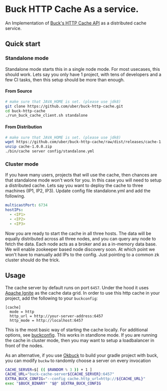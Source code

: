 # Buck HTTP Cache As a service. 

An Implementation of [Buck's HTTP Cache API](https://buckbuild.com/concept/http_cache_api.html) as a distributed cache service. 

## Quick start

### Standalone mode

Standalone mode starts this in a single node mode. For most usecases, this should work. Lets say you only have 1 project, with tens of developers and a few CI tasks, then this setup should be more than enough. 

#### From Source

```bash
# make sure that JAVA_HOME is set. (please use jdk8)
git clone https://github.com/uber/buck-http-cache.git
cd buck-http-cache
./run_buck_cache_client.sh standalone 
```

#### From Distribution

```bash
# make sure that JAVA_HOME is set. (please use jdk8)
wget https://github.com/uber/buck-http-cache/raw/dist/releases/cache-1.0.0.zip 
unzip cache-1.0.0.zip
./bin/cache server config/standalone.yml
```

### Cluster mode
If you have many users, projects that will use the cache, then chances are that standalone mode won't work for you. In this case you will need to setup a distributed cache. Lets say you want to deploy the cache to three machines (IP1, IP2, IP3). Update config file standalone.yml and add the following. 

```yml
multicastPort: 6734
hostIPs:
  - <IP1>
  - <IP2>
  - <IP3>
```

Now you are ready to start the cache in all three hosts. The data will be equally distributed across all three nodes, and you can query any node to fetch the data. Each node acts as a broker and as a in-memory data base. 
We will enable zookeeper based node discovery soon. At which point we won't have to manually add IPs to the config. Just pointing to a common zk cluster should do the trick. 

## Usage

The cache server by default runs on port `6457`. Under the hood it uses [Apache Ignite](http://https://ignite.apache.org/) as the cache data grid.  In order to use this http cache in your project, add the following to your `buckconfig`:

```buckconfig
[cache]
  mode = http
  http_url = http://your-server-address:6457
  http_mode = http://localhost:6457
```

This is the most basic way of starting the cache locally. For additional options, see [buckconfig](https://buckbuild.com/concept/buckconfig.html#cache). This works in standlone mode. If you are running the cache in cluster mode, then you may want to setup a loadbalancer in front of the nodes.

As an alternative, if you use [Okbuck](https://github.com/uber/okbuck) to build your gradle project with buck, you can modify `buckw` to randomly choose a server on every invocation

```bash
CACHE_SERVER=$[ (( $RANDOM % 3 )) + 1 ]
CACHE_URL="buck-cache-server${CACHE_SERVER}:6457"
EXTRA_BUCK_CONFIG="--config cache.http_url=http://${CACHE_URL}"
exec "$BUCK_BINARY" "$@" $EXTRA_BUCK_CONFIG
```
